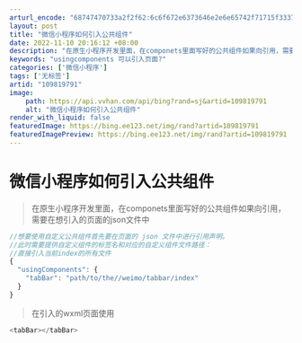```yaml
---
arturl_encode: "68747470733a2f2f62:6c6f672e6373646e2e6e65742f71715f33373534373936342f:61727469636c652f64657461696c732f313039383139373931"
layout: post
title: "微信小程序如何引入公共组件"
date: 2022-11-10 20:16:12 +08:00
description: "在原生小程序开发里面，在componets里面写好的公共组件如果向引用，需要在想引入的页面的json"
keywords: "usingcomponents 可以引入页面?"
categories: ['微信小程序']
tags: ['无标签']
artid: "109819791"
image:
    path: https://api.vvhan.com/api/bing?rand=sj&artid=109819791
    alt: "微信小程序如何引入公共组件"
render_with_liquid: false
featuredImage: https://bing.ee123.net/img/rand?artid=109819791
featuredImagePreview: https://bing.ee123.net/img/rand?artid=109819791
---
```


# 微信小程序如何引入公共组件

> 在原生小程序开发里面，在componets里面写好的公共组件如果向引用，需要在想引入的页面的json文件中

```javascript
//想要使用自定义公共组件首先要在页面的 json 文件中进行引用声明。
//此时需要提供自定义组件的标签名和对应的自定义组件文件路径：
//直接引入当前index的所有文件
{
  "usingComponents": {
    "tabBar": "path/to/the//weimo/tabbar/index"
  }
}

```

> 在引入的wxml页面使用

```javascript
<tabBar></tabBar>

```